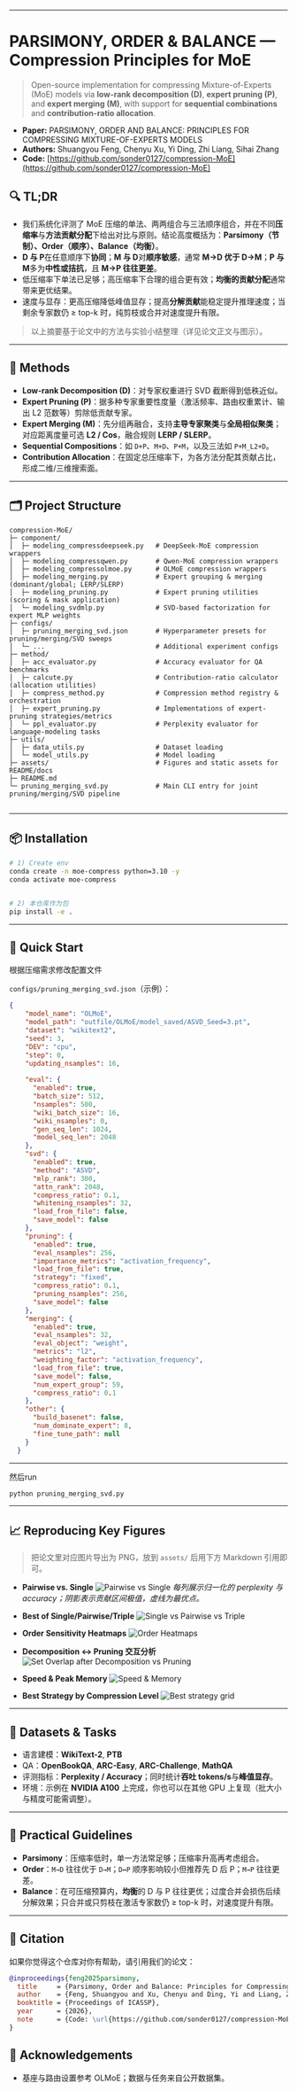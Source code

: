 
---

# PARSIMONY, ORDER & BALANCE — Compression Principles for MoE

> Open-source implementation for compressing Mixture-of-Experts (MoE) models via **low-rank decomposition (D)**, **expert pruning (P)**, and **expert merging (M)**, with support for **sequential combinations** and **contribution-ratio allocation**.

* **Paper:** PARSIMONY, ORDER AND BALANCE: PRINCIPLES FOR COMPRESSING MIXTURE-OF-EXPERTS MODELS
* **Authors:** Shuangyou Feng, Chenyu Xu, Yi Ding, Zhi Liang, Sihai Zhang
* **Code:** [https://github.com/sonder0127/compression-MoE](https://github.com/sonder0127/compression-MoE)

## 🔍 TL;DR

* 我们系统化评测了 MoE 压缩的单法、两两组合与三法顺序组合，并在不同**压缩率**与**方法贡献分配**下给出对比与原则。结论高度概括为：**Parsimony（节制）、Order（顺序）、Balance（均衡）**。
* **D 与 P**在任意顺序下**协同**；**M 与 D**对**顺序敏感**，通常 **M→D 优于 D→M**；**P 与 M**多为**中性或拮抗**，且 **M→P 往往更差**。
* 低压缩率下单法已足够；高压缩率下合理的组合更有效；**均衡的贡献分配**通常带来更优结果。
* 速度与显存：更高压缩降低峰值显存；提高**分解贡献**能稳定提升推理速度；当剩余专家数仍 ≥ top-k 时，纯剪枝或合并对速度提升有限。

> 以上摘要基于论文中的方法与实验小结整理（详见论文正文与图示）。

---

## 🧩 Methods

* **Low-rank Decomposition (D)**：对专家权重进行 SVD 截断得到低秩近似。
* **Expert Pruning (P)**：据多种专家重要性度量（激活频率、路由权重累计、输出 L2 范数等）剪除低贡献专家。
* **Expert Merging (M)**：先分组再融合，支持**主导专家聚类**与**全局相似聚类**；对应距离度量可选 **L2 / Cos**，融合规则 **LERP / SLERP**。
* **Sequential Compositions**：如 `D+P`、`M+D`、`P+M`，以及三法如 `P+M_L2+D`。
* **Contribution Allocation**：在固定总压缩率下，为各方法分配其贡献占比，形成二维/三维搜索面。

---

## 🗂️ Project Structure

```
compression-MoE/
├─ component/
│  ├─ modeling_compressdeepseek.py   # DeepSeek-MoE compression wrappers
│  ├─ modeling_compressqwen.py       # Qwen-MoE compression wrappers
│  ├─ modeling_compressolmoe.py      # OLMoE compression wrappers
│  ├─ modeling_merging.py            # Expert grouping & merging (dominant/global; LERP/SLERP)
│  ├─ modeling_pruning.py            # Expert pruning utilities (scoring & mask application)
│  └─ modeling_svdmlp.py             # SVD-based factorization for expert MLP weights
├─ configs/
│  ├─ pruning_merging_svd.json       # Hyperparameter presets for pruning/merging/SVD sweeps
│  └─ ...                            # Additional experiment configs
├─ method/
│  ├─ acc_evaluator.py               # Accuracy evaluator for QA benchmarks
│  ├─ calcute.py                     # Contribution-ratio calculator (allocation utilities)
│  ├─ compress_method.py             # Compression method registry & orchestration
│  ├─ expert_pruning.py              # Implementations of expert-pruning strategies/metrics
│  └─ ppl_evaluator.py               # Perplexity evaluator for language-modeling tasks
├─ utils/
│  ├─ data_utils.py                  # Dataset loading
│  └─ model_utils.py                 # Model loading
├─ assets/                           # Figures and static assets for README/docs
├─ README.md
└─ pruning_merging_svd.py            # Main CLI entry for joint pruning/merging/SVD pipeline


```

---

## 📦 Installation

```bash
# 1) Create env
conda create -n moe-compress python=3.10 -y
conda activate moe-compress


# 2) 本仓库作为包
pip install -e .
```

---

## 🚀 Quick Start
根据压缩需求修改配置文件

`configs/pruning_merging_svd.json`（示例）：

```json
{
    "model_name": "OLMoE",
    "model_path": "outfile/OLMoE/model_saved/ASVD_Seed=3.pt",
    "dataset": "wikitext2",
    "seed": 3,
    "DEV": "cpu",
    "step": 0,
    "updating_nsamples": 16,
  
    "eval": {
      "enabled": true,
      "batch_size": 512,
      "nsamples": 500,
      "wiki_batch_size": 16,
      "wiki_nsamples": 0,
      "gen_seq_len": 1024,
      "model_seq_len": 2048
    },
    "svd": {
      "enabled": true,
      "method": "ASVD",
      "mlp_rank": 300,
      "attn_rank": 2048,
      "compress_ratio": 0.1,
      "whitening_nsamples": 32,
      "load_from_file": false,
      "save_model": false
    },
    "pruning": {
      "enabled": true,
      "eval_nsamples": 256,
      "importance_metrics": "activation_frequency",
      "load_from_file": true,
      "strategy": "fixed",
      "compress_ratio": 0.1,
      "pruning_nsamples": 256,
      "save_model": false
    },
    "merging": {
      "enabled": true,
      "eval_nsamples": 32,
      "eval_object": "weight",
      "metrics": "l2",
      "weighting_factor": "activation_frequency",
      "load_from_file": true,
      "save_model": false,
      "num_expert_group": 59,
      "compress_ratio": 0.1
    },
    "other": {
      "build_basenet": false,
      "num_dominate_expert": 8,
      "fine_tune_path": null
    }
  }
```

---

然后run
```bash
python pruning_merging_svd.py
```

---

## 📈 Reproducing Key Figures

> 把论文里对应图片导出为 PNG，放到 `assets/` 后用下方 Markdown 引用即可。

* **Pairwise vs. Single**
  ![Pairwise vs Single](assets/fig2_pairwise.png)
  *每列展示归一化的 perplexity 与 accuracy；阴影表示贡献区间极值，虚线为最优点。*

* **Best of Single/Pairwise/Triple**
  ![Single vs Pairwise vs Triple](assets/fig3_best_curves.png)

* **Order Sensitivity Heatmaps**
  ![Order Heatmaps](assets/fig4_order_heatmaps.png)

* **Decomposition ↔ Pruning 交互分析**
  ![Set Overlap after Decomposition vs Pruning](assets/fig5_overlap.png)

* **Speed & Peak Memory**
  ![Speed & Memory](assets/fig7_speed_memory.png)

* **Best Strategy by Compression Level**
  ![Best strategy grid](assets/fig8_best_grid.png)

---

## 🧪 Datasets & Tasks

* 语言建模：**WikiText-2**, **PTB**
* QA：**OpenBookQA**, **ARC-Easy**, **ARC-Challenge**, **MathQA**
* 评测指标：**Perplexity / Accuracy**；同时统计**吞吐 tokens/s**与**峰值显存**。
* 环境：示例在 **NVIDIA A100** 上完成，你也可以在其他 GPU 上复现（批大小与精度可能需调整）。

---

## 🧠 Practical Guidelines

* **Parsimony**：压缩率低时，单一方法常足够；压缩率升高再考虑组合。
* **Order**：`M→D` 往往优于 `D→M`；`D↔P` 顺序影响较小但推荐先 D 后 P；`M→P` 往往更差。
* **Balance**：在可压缩预算内，**均衡**的 D 与 P 往往更优；过度合并会损伤后续分解效果；只合并或只剪枝在激活专家数仍 ≥ top-k 时，对速度提升有限。

---



## 📜 Citation

如果你觉得这个仓库对你有帮助，请引用我们的论文：

```bibtex
@inproceedings{feng2025parsimony,
  title     = {Parsimony, Order and Balance: Principles for Compressing Mixture-of-Experts Models},
  author    = {Feng, Shuangyou and Xu, Chenyu and Ding, Yi and Liang, Zhi and Zhang, Sihai},
  booktitle = {Proceedings of ICASSP},
  year      = {2026},
  note      = {Code: \url{https://github.com/sonder0127/compression-MoE}}
}
```

## 🙏 Acknowledgements

* 基座与路由设置参考 OLMoE；数据与任务来自公开数据集。
